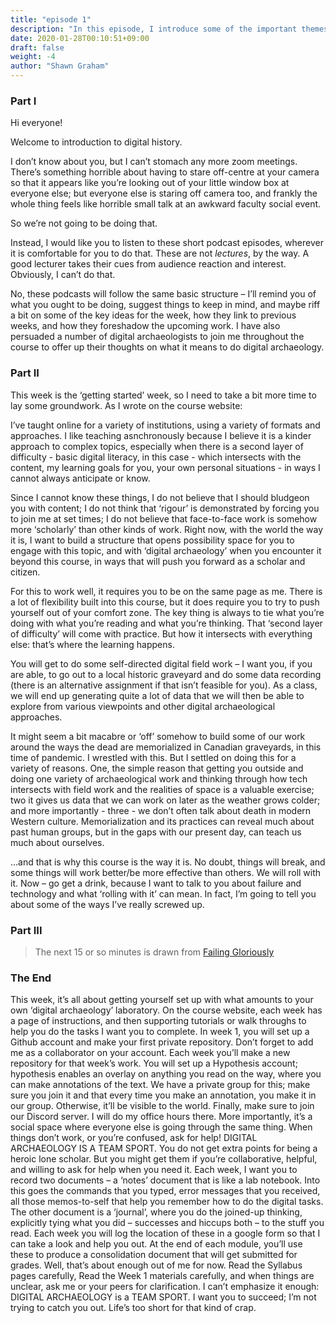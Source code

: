 ```yaml
---
title: "episode 1"
description: "In this episode, I introduce some of the important themes for this class, bring you up to speed on what needs to be done this week, and try to reassure you that when things break, all is not lost: digital work at its best understands that 'failures' happen. Since digital archaeology is a team sport, we can draw on each other to understand the kind of failures we're dealing with, and use that process of reflection to move forward. This episode is a bit longer than what will be the usual in this class. Some of the material comes from the 'failing gloriously' chapter of my book."
date: 2020-01-28T00:10:51+09:00
draft: false
weight: -4
author: "Shawn Graham"
---
```


### Part I
Hi everyone!

Welcome to introduction to digital history.

I don’t know about you, but I can’t stomach any more zoom meetings. There’s something horrible about having to stare off-centre at your camera so that it appears like you’re looking out of your little window box at everyone else; but everyone else is staring off camera too, and frankly the whole thing feels like horrible small talk at an awkward faculty social event.

So we’re not going to be doing that.

Instead, I would like you to listen to these short podcast episodes, wherever it is comfortable for you to do that. These are not *lectures*, by the way. A good lecturer takes their cues from audience reaction and interest. Obviously, I can’t do that.

No, these podcasts will follow the same basic structure – I’ll remind you of what you ought to be doing, suggest things to keep in mind, and maybe riff a bit on some of the key ideas for the week, how they link to previous weeks, and how they foreshadow the upcoming work. I have also persuaded a number of digital archaeologists to join me throughout the course to offer up their thoughts on what it means to do digital archaeology.

### Part II
This week is the ‘getting started’ week, so I need to take a bit more time to lay some groundwork. As I wrote on the course website:

I’ve taught online for a variety of institutions, using a variety of formats and approaches. I like teaching asnchronously because I believe it is a kinder approach to complex topics, especially when there is a second layer of difficulty - basic digital literacy, in this case - which intersects with the content, my learning goals for you, your own personal situations - in ways I cannot always anticipate or know.

Since I cannot know these things, I do not believe that I should bludgeon you with content; I do not think that ‘rigour’ is demonstrated by forcing you to join me at set times; I do not believe that face-to-face work is somehow more ‘scholarly’ than other kinds of work. Right now, with the world the way it is, I want to build a structure that opens possibility space for you to engage with this topic, and with ‘digital archaeology’ when you encounter it beyond this course, in ways that will push you forward as a scholar and citizen.

For this to work well, it requires you to be on the same page as me. There is a lot of flexibility built into this course, but it does require you to try to push yourself out of your comfort zone. The key thing is always to tie what you’re doing with what you’re reading and what you’re thinking. That ‘second layer of difficulty’ will come with practice. But how it intersects with everything else: that’s where the learning happens.

You will get to do some self-directed digital field work – I want you, if you are able, to go out to a local historic graveyard and do some data recording (there is an alternative assignment if that isn’t feasible for you). As a class, we will end up generating quite a lot of data that we will then be able to explore from various viewpoints and other digital archaeological approaches.

It might seem a bit macabre or ‘off’ somehow to build some of our work around the ways the dead are memorialized in Canadian graveyards, in this time of pandemic. I wrestled with this. But I settled on doing this for a variety of reasons. One, the simple reason that getting you outside and doing one variety of archaeological work and thinking through how tech intersects with field work and the realities of space is a valuable exercise; two it gives us data that we can work on later as the weather grows colder; and more importantly - three - we don’t often talk about death in modern Western culture. Memorialization and its practices can reveal much about past human groups, but in the gaps with our present day, can teach us much about ourselves.

...and that is why this course is the way it is. No doubt, things will break, and some things will work better/be more effective than others. We will roll with it.
Now – go get a drink, because I want to talk to you about failure and technology and what ‘rolling with it’ can mean. In fact, I’m going to tell you about some of the ways I’ve really screwed up.

### Part III

> The next 15 or so minutes is drawn from [Failing Gloriously](https://digitalpressatund.files.wordpress.com/2019/12/failing_gloriously_final.pdf)

### The End

This week, it’s all about getting yourself set up with what amounts to your own ‘digital archaeology’ laboratory. On the course website, each week has a page of instructions, and then supporting tutorials or walk throughs to help you do the tasks I want you to complete. In week 1, you will set up a Github account and make your first private repository. Don’t forget to add me as a collaborator on your account. Each week you’ll make a new repository for that week’s work. You will set up a Hypothesis account; hypothesis enables an overlay on anything you read on the way, where you can make annotations of the text. We have a private group for this; make sure you join it and that every time you make an annotation, you make it in our group. Otherwise, it’ll be visible to the world. Finally, make sure to join our Discord server. I will do my office hours there. More importantly, it’s a social space where everyone else is going through the same thing. When things don’t work, or you’re confused, ask for help! DIGITAL ARCHAEOLOGY IS A TEAM SPORT. You do not get extra points for being a heroic lone scholar. But you might get them if you’re collaborative, helpful, and willing to ask for help when you need it.
Each week, I want you to record two documents – a ‘notes’ document that is like a lab notebook. Into this goes the commands that you typed, error messages that you received, all those memos-to-self that help you remember how to do the digital tasks. The other document is a ‘journal’, where you do the joined-up thinking, explicitly tying what you did – successes and hiccups both – to the stuff you read. Each week you will log the location of these in a google form so that I can take a look and help you out. At the end of each module, you’ll use these to produce a consolidation document that will get submitted for grades.
Well, that’s about enough out of me for now. Read the Syllabus pages carefully, Read the Week 1 materials carefully, and when things are unclear, ask me or your peers for clarification.
I can’t emphasize it enough: DIGITAL ARCHAEOLOGY is a TEAM SPORT. I want you to succeed; I’m not trying to catch you out. Life’s too short for that kind of crap.
